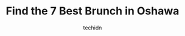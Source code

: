 ---
layout: ampstory
image: https://i0.wp.com/www.auto.or.id/wp-content/uploads/2023/06/coco-frutti-oshawa-0-oshawa-1686324404.jpeg?resize=640,853
author: techidn
featured: false
description: Oshawa, Ontario, Canada is a haven for Brunch enthusiasts, boasting an impressive array of 7 top-notch establishments. Whether youre a seasoned connoisseur or simply curious to explore the 
title: Find the 7 Best Brunch in Oshawa
cover:
   title: Find the 7 Best Brunch in Oshawa
   subtitle: AUTO.OR.ID
   background: https://www.auto.or.id/wp-content/uploads/2023/06/coco-frutti-oshawa-0-oshawa-1686324404.jpeg

pages: 
 - layout: thirds
   top: <h1>#1 The White Apron Restaurant</h1>
   bottom: "<p>Good seating, excellent value food, average service. The peameal bacon eggs Benedict was delicious. Seated quickly, but service was slow that day as they were slammed. Ov</p>"
   background: https://www.auto.or.id/wp-content/uploads/2023/06/coco-frutti-oshawa-1-oshawa-1686324406.jpeg
   backgroundblur: true
 - layout: thirds
   top: <h1>#2 Coco Frutti Oshawa</h1>
   bottom: "<p>1 Warren Ave, Oshawa, ON L1J 4E2, Canada</p>"
   background: https://www.auto.or.id/wp-content/uploads/2023/06/coco-frutti-oshawa-2-oshawa-1686324406.jpeg
   cta:
      link: https://www.auto.or.id/find-the-7-best-brunch-in-oshawa/
      text: Find the 7 Best Brunch in Oshawa
 - layout: thirds
   top: <h1>#3 Crepe Castle Restaurant</h1>
   bottom: "<p>1272 Simcoe St N, Oshawa, ON L1G 4X4, Canada</p>"
   background: https://images.unsplash.com/photo-1580014317999-e9f1936787a5?ixlib=rb-4.0.3&ixid=MnwxMjA3fDB8MHxwaG90by1wYWdlfHx8fGVufDB8fHx8&auto=format&fit=crop&w=640&h=853&q=80
   cta:
      link: https://www.auto.or.id/find-the-7-best-brunch-in-oshawa/
      text: Find the 7 Best Brunch in Oshawa
 - layout: thirds
   top: <h1>#4 Symposium Cafe Restaurant Oshawa</h1>
   bottom: "<p>2630 Simcoe St N, Oshawa, ON L1H 7K4, Canada</p>"
   background: https://images.unsplash.com/photo-1630019210269-d0ebeee405f0?ixlib=rb-4.0.3&ixid=MnwxMjA3fDB8MHxwaG90by1wYWdlfHx8fGVufDB8fHx8&auto=format&fit=crop&w=640&h=853&q=80
   cta:
      link: https://www.auto.or.id/find-the-7-best-brunch-in-oshawa/
      text: Find the 7 Best Brunch in Oshawa
 - layout: thirds
   top: <h1>#5 Dines Family Restaurant</h1>
   bottom: "<p>400 King St W, Oshawa, ON L1J 2J9, Canada</p>"
   background: https://images.unsplash.com/photo-1484136063621-1acbc3b4ec98?ixlib=rb-4.0.3&ixid=MnwxMjA3fDB8MHxwaG90by1wYWdlfHx8fGVufDB8fHx8&auto=format&fit=crop&w=640&h=853&q=80
   cta:
      link: https://www.auto.or.id/find-the-7-best-brunch-in-oshawa/
      text: Find the 7 Best Brunch in Oshawa
 - layout: thirds
   top: <h1>#6 Berry Hill Food Co.</h1>
   bottom: "<p>82 King St W, Oshawa, ON L1H 1A6, Canada</p>"
   background: https://images.unsplash.com/photo-1607120717423-5cfbccc9e245?ixlib=rb-4.0.3&ixid=MnwxMjA3fDB8MHxwaG90by1wYWdlfHx8fGVufDB8fHx8&auto=format&fit=crop&w=640&h=853&q=80
   cta:
      link: https://www.auto.or.id/find-the-7-best-brunch-in-oshawa/
      text: Find the 7 Best Brunch in Oshawa
 - layout: thirds
   top: <h1>#7 Sunset Grill</h1>
   bottom: "<p>1359 Wilson Rd N, Oshawa, ON L1K 2Z5, Canada</p>"
   background: https://images.unsplash.com/photo-1619843810942-f8010bb6916c?ixlib=rb-4.0.3&ixid=MnwxMjA3fDB8MHxwaG90by1wYWdlfHx8fGVufDB8fHx8&auto=format&fit=crop&w=640&h=853&q=80
   cta:
      link: https://www.auto.or.id/find-the-7-best-brunch-in-oshawa/
      text: Find the 7 Best Brunch in Oshawa
 - layout: thirds
   middle: Continue reading...
   background: https://images.unsplash.com/photo-1604755940773-d7d32c4e43e1?ixlib=rb-4.0.3&ixid=MnwxMjA3fDB8MHxwaG90by1wYWdlfHx8fGVufDB8fHx8&auto=format&fit=crop&w=640&h=853&q=80
   cta:
      link: https://www.auto.or.id/find-the-7-best-brunch-in-oshawa/
      text: Find the 7 Best Brunch in Oshawa

---